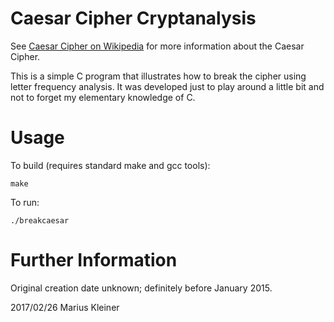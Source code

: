 # Caesar Cipher Cryptanalysis

See [Caesar Cipher on Wikipedia](https://en.wikipedia.org/wiki/Caesar_cipher) for more information about the
Caesar Cipher.

This is a simple C program that illustrates how to break the cipher using letter
frequency analysis. It was developed just to play around a little bit and not to
forget my elementary knowledge of C.

# Usage

To build (requires standard make and gcc tools):

    make

To run:

    ./breakcaesar

# Further Information

Original creation date unknown; definitely before January 2015.

2017/02/26 Marius Kleiner
